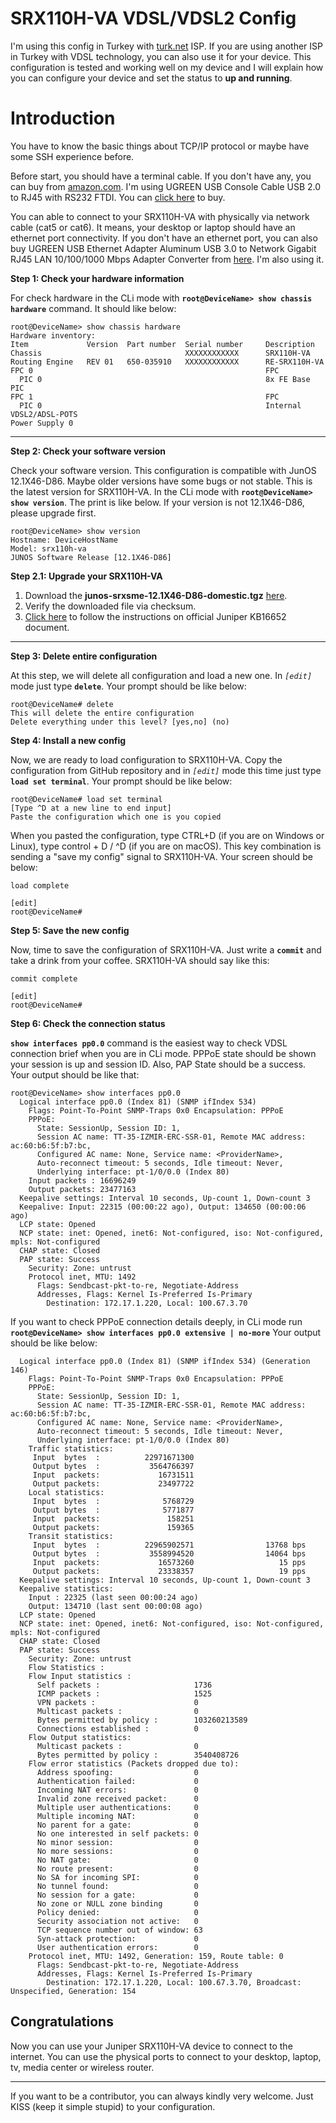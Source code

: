 # SRX110H-VA VDSL/VDSL2 Config

I'm using this config in Turkey with [turk.net](https://turk.net) ISP. If you are using another ISP in Turkey with VDSL technology, you can also use it for your device. This configuration is tested and working well on my device and I will explain how you can configure your device and set the status to **up and running**.

# Introduction

 You have to know the basic things about TCP/IP protocol or maybe have some SSH experience before.

Before start, you should have a terminal cable. If you don't have any, you can buy from [amazon.com](https://amazon.com). I'm using UGREEN USB Console Cable USB 2.0 to RJ45 with RS232 FTDI. You can [click here](https://www.amazon.com/gp/product/B07MK22FTY/ref=ppx_yo_dt_b_asin_title_o00_s00?ie=UTF8&psc=1) to buy.

You can able to connect to your SRX110H-VA with physically via network cable (cat5 or cat6). It means, your desktop or laptop should have an ethernet port connectivity. If you don't have an ethernet port, you can also buy UGREEN USB Ethernet Adapter Aluminum USB 3.0 to Network Gigabit RJ45 LAN 10/100/1000 Mbps Adapter Converter from [here](https://www.amazon.com/gp/product/B07MK6DJ6M/ref=ppx_yo_dt_b_asin_title_o00_s00?ie=UTF8&psc=1). I'm also using it.

**Step 1:  Check your hardware information**

For check hardware in the CLi mode with **`root@DeviceName> show chassis hardware`** command. It should like below:
```
root@DeviceName> show chassis hardware
Hardware inventory:
Item             Version  Part number  Serial number     Description
Chassis                                XXXXXXXXXXXX      SRX110H-VA
Routing Engine   REV 01   650-035910   XXXXXXXXXXXX      RE-SRX110H-VA
FPC 0                                                    FPC
  PIC 0                                                  8x FE Base PIC
FPC 1                                                    FPC
  PIC 0                                                  Internal VDSL2/ADSL-POTS
Power Supply 0
```

---
**Step 2: Check your software version**

Check your software version. This configuration is compatible with JunOS 12.1X46-D86. Maybe older versions have some bugs or not stable. This is the latest version for SRX110H-VA. In the CLi mode with **`root@DeviceName> show version`**. The print is like below. If your version is not 12.1X46-D86, please upgrade first.
```
root@DeviceName> show version
Hostname: DeviceHostName
Model: srx110h-va
JUNOS Software Release [12.1X46-D86]
```
**Step 2.1: Upgrade your SRX110H-VA**

1. Download the **junos-srxsme-12.1X46-D86-domestic.tgz** [here](https://drive.google.com/open?id=10iDazV4GYqOMTLWQHSPY-9upUOu7Ejwv).
2.  Verify the downloaded file via checksum.
3. [Click here](https://kb.juniper.net/InfoCenter/index?page=content&id=KB16652) to follow the instructions on official Juniper KB16652 document.

---
**Step 3: Delete entire configuration**

At this step,  we will delete all configuration and load a new one. In *`[edit]`* mode just type **`delete`**. Your prompt should be like below:
```
root@DeviceName# delete
This will delete the entire configuration
Delete everything under this level? [yes,no] (no)
```

**Step 4: Install a new config**

Now, we are ready to load configuration to SRX110H-VA. Copy the configuration from GitHub repository and in *`[edit]`* mode this time just type **`load set terminal`**. Your prompt should be like below:

```
root@DeviceName# load set terminal
[Type ^D at a new line to end input]
Paste the configuration which one is you copied
```
When you pasted the configuration, type CTRL+D (if you are on Windows or Linux), type control + D /  ^D (if you are on macOS). This key combination is sending a "save my config" signal to SRX110H-VA. Your screen should be below:

```
load complete

[edit]
root@DeviceName#
```

**Step 5: Save the new config**

Now, time to save the configuration of SRX110H-VA. Just write a **`commit`** and take a drink from your coffee. SRX110H-VA should say like this:

```
commit complete

[edit]
root@DeviceName#
```


**Step 6: Check the connection status**

**`show interfaces pp0.0`** command is the easiest way to check VDSL connection brief when you are in CLi mode. PPPoE state should be shown your session is up and session ID. Also, PAP State should be a success. Your output should be like that:

```
root@DeviceName> show interfaces pp0.0
  Logical interface pp0.0 (Index 81) (SNMP ifIndex 534)
    Flags: Point-To-Point SNMP-Traps 0x0 Encapsulation: PPPoE
    PPPoE:
      State: SessionUp, Session ID: 1,
      Session AC name: TT-35-IZMIR-ERC-SSR-01, Remote MAC address: ac:60:b6:5f:b7:bc,
      Configured AC name: None, Service name: <ProviderName>,
      Auto-reconnect timeout: 5 seconds, Idle timeout: Never,
      Underlying interface: pt-1/0/0.0 (Index 80)
    Input packets : 16696249
    Output packets: 23477163
  Keepalive settings: Interval 10 seconds, Up-count 1, Down-count 3
  Keepalive: Input: 22315 (00:00:22 ago), Output: 134650 (00:00:06 ago)
  LCP state: Opened
  NCP state: inet: Opened, inet6: Not-configured, iso: Not-configured, mpls: Not-configured
  CHAP state: Closed
  PAP state: Success
    Security: Zone: untrust
    Protocol inet, MTU: 1492
      Flags: Sendbcast-pkt-to-re, Negotiate-Address
      Addresses, Flags: Kernel Is-Preferred Is-Primary
        Destination: 172.17.1.220, Local: 100.67.3.70
```

If you want to check PPPoE connection details deeply, in CLi mode run **`root@DeviceName> show interfaces pp0.0 extensive | no-more`** Your output should be like below:

```
  Logical interface pp0.0 (Index 81) (SNMP ifIndex 534) (Generation 146)
    Flags: Point-To-Point SNMP-Traps 0x0 Encapsulation: PPPoE
    PPPoE:
      State: SessionUp, Session ID: 1,
      Session AC name: TT-35-IZMIR-ERC-SSR-01, Remote MAC address: ac:60:b6:5f:b7:bc,
      Configured AC name: None, Service name: <ProviderName>,
      Auto-reconnect timeout: 5 seconds, Idle timeout: Never,
      Underlying interface: pt-1/0/0.0 (Index 80)
    Traffic statistics:
     Input  bytes  :          22971671300
     Output bytes  :           3564766397
     Input  packets:             16731511
     Output packets:             23497722
    Local statistics:
     Input  bytes  :              5768729
     Output bytes  :              5771877
     Input  packets:               158251
     Output packets:               159365
    Transit statistics:
     Input  bytes  :          22965902571                13768 bps
     Output bytes  :           3558994520                14064 bps
     Input  packets:             16573260                   15 pps
     Output packets:             23338357                   19 pps
  Keepalive settings: Interval 10 seconds, Up-count 1, Down-count 3
  Keepalive statistics:
    Input : 22325 (last seen 00:00:24 ago)
    Output: 134710 (last sent 00:00:08 ago)
  LCP state: Opened
  NCP state: inet: Opened, inet6: Not-configured, iso: Not-configured, mpls: Not-configured
  CHAP state: Closed
  PAP state: Success
    Security: Zone: untrust
    Flow Statistics :
    Flow Input statistics :
      Self packets :                     1736
      ICMP packets :                     1525
      VPN packets :                      0
      Multicast packets :                0
      Bytes permitted by policy :        103260213589
      Connections established :          0
    Flow Output statistics:
      Multicast packets :                0
      Bytes permitted by policy :        3540408726
    Flow error statistics (Packets dropped due to):
      Address spoofing:                  0
      Authentication failed:             0
      Incoming NAT errors:               0
      Invalid zone received packet:      0
      Multiple user authentications:     0
      Multiple incoming NAT:             0
      No parent for a gate:              0
      No one interested in self packets: 0
      No minor session:                  0
      No more sessions:                  0
      No NAT gate:                       0
      No route present:                  0
      No SA for incoming SPI:            0
      No tunnel found:                   0
      No session for a gate:             0
      No zone or NULL zone binding       0
      Policy denied:                     0
      Security association not active:   0
      TCP sequence number out of window: 63
      Syn-attack protection:             0
      User authentication errors:        0
    Protocol inet, MTU: 1492, Generation: 159, Route table: 0
      Flags: Sendbcast-pkt-to-re, Negotiate-Address
      Addresses, Flags: Kernel Is-Preferred Is-Primary
        Destination: 172.17.1.220, Local: 100.67.3.70, Broadcast: Unspecified, Generation: 154
```

## Congratulations

Now you can use your Juniper SRX110H-VA device to connect to the internet. You can use the physical ports to connect to your desktop, laptop, tv, media center or wireless router.

---
If you want to be a contributor, you can always kindly very welcome. Just KISS (keep it simple stupid) to your configuration.

